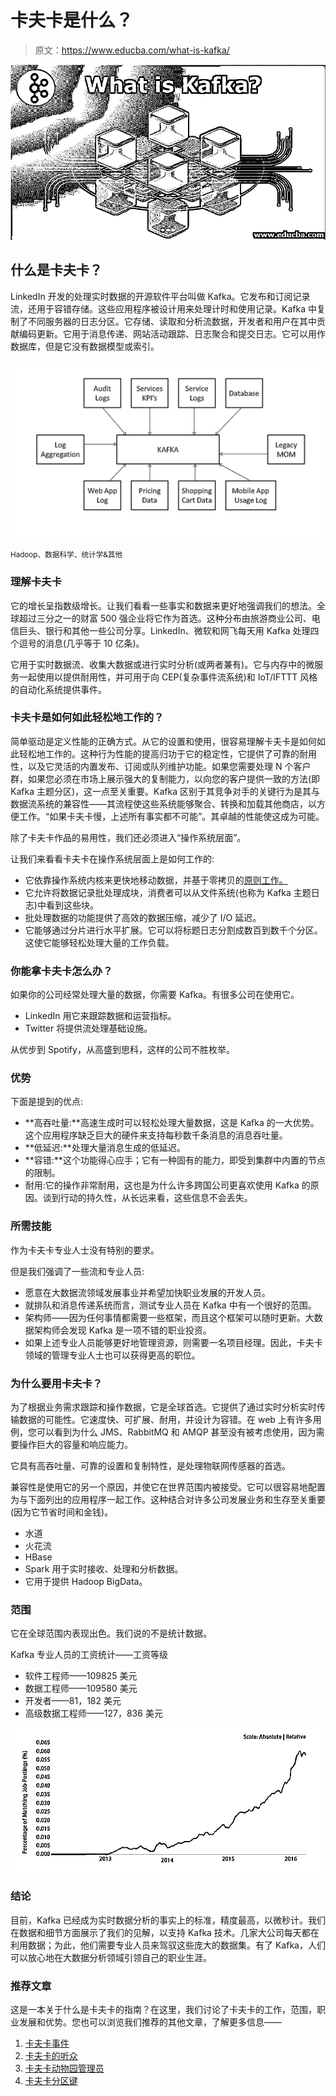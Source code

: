 # 卡夫卡是什么？

> 原文：<https://www.educba.com/what-is-kafka/>

![What is Kafka?](img/b246ee394a2252149d9aede7db1b84c6.png)



## 什么是卡夫卡？

LinkedIn 开发的处理实时数据的开源软件平台叫做 Kafka。它发布和订阅记录流，还用于容错存储。这些应用程序被设计用来处理计时和使用记录。Kafka 中复制了不同服务器的日志分区。它存储、读取和分析流数据，开发者和用户在其中贡献编码更新。它用于消息传递、网站活动跟踪、日志聚合和提交日志。它可以用作数据库，但是它没有数据模型或索引。

![Kafka Model](img/7290e0cfff316049fa72ad4ab62a9cb3.png)



<small>Hadoop、数据科学、统计学&其他</small>

### 理解卡夫卡

它的增长呈指数级增长。让我们看看一些事实和数据来更好地强调我们的想法。全球超过三分之一的财富 500 强企业将它作为首选。这种分布由旅游商业公司、电信巨头、银行和其他一些公司分享。LinkedIn、微软和网飞每天用 Kafka 处理四个逗号的消息(几乎等于 10 亿条)。

它用于实时数据流、收集大数据或进行实时分析(或两者兼有)。它与内存中的微服务一起使用以提供耐用性，并可用于向 CEP(复杂事件流系统)和 IoT/IFTTT 风格的自动化系统提供事件。

### 卡夫卡是如何如此轻松地工作的？

简单驱动是定义性能的正确方式。从它的设置和使用，很容易理解卡夫卡是如何如此轻松地工作的。这种行为性能的提高归功于它的稳定性，它提供了可靠的耐用性，以及它灵活的内置发布、订阅或队列维护功能。如果您需要处理 N 个客户群，如果您必须在市场上展示强大的复制能力，以向您的客户提供一致的方法(即 Kafka 主题分区)，这一点至关重要。Kafka 区别于其竞争对手的关键行为是其与数据流系统的兼容性——其流程使这些系统能够聚合、转换和加载其他商店，以方便工作。“如果卡夫卡慢，上述所有事实都不可能”。其卓越的性能使这成为可能。

除了卡夫卡作品的易用性，我们还必须进入“操作系统层面”。

让我们来看看卡夫卡在操作系统层面上是如何工作的:

*   它依靠操作系统内核来更快地移动数据，并基于零拷贝的[原则工作。](https://en.wikipedia.org/wiki/Zero-copy)
*   它允许将数据记录批处理成块，消费者可以从文件系统(也称为 Kafka 主题日志)中看到这些块。
*   批处理数据的功能提供了高效的数据压缩，减少了 I/O 延迟。
*   它能够通过分片进行水平扩展。它可以将标题日志分割成数百到数千个分区。这使它能够轻松处理大量的工作负载。

### 你能拿卡夫卡怎么办？

如果你的公司经常处理大量的数据，你需要 Kafka。有很多公司在使用它。

*   LinkedIn 用它来跟踪数据和运营指标。
*   Twitter 将提供流处理基础设施。

从优步到 Spotify，从高盛到思科，这样的公司不胜枚举。

### 优势

下面是提到的优点:

*   **高吞吐量:**高速生成时可以轻松处理大量数据，这是 Kafka 的一大优势。这个应用程序缺乏巨大的硬件来支持每秒数千条消息的消息吞吐量。
*   **低延迟:**处理大量消息生成的低延迟。
*   **容错:**这个功能得心应手；它有一种固有的能力，即受到集群中内置的节点的限制。
*   耐用:它的操作非常耐用，这也是为什么许多跨国公司更喜欢使用 Kafka 的原因。谈到行动的持久性，从长远来看，这些信息不会丢失。

### 所需技能

作为卡夫卡专业人士没有特别的要求。

但是我们强调了一些流和专业人员:

*   愿意在大数据流领域发展事业并希望加快职业发展的开发人员。
*   就排队和消息传递系统而言，测试专业人员在 Kafka 中有一个很好的范围。
*   架构师——因为任何事情都需要一些框架，而且这个框架可以随时更新。大数据架构师会发现 Kafka 是一项不错的职业投资。
*   如果上述专业人员能够更好地管理资源，则需要一名项目经理。因此，卡夫卡领域的管理专业人士也可以获得更高的职位。

### 为什么要用卡夫卡？

为了根据业务需求跟踪和操作数据，它是全球首选。它提供了通过实时分析实时传输数据的可能性。它速度快、可扩展、耐用，并设计为容错。在 web 上有许多用例，您可以看到为什么 JMS、RabbitMQ 和 AMQP 甚至没有被考虑使用，因为需要操作巨大的容量和响应能力。

它具有高吞吐量、可靠的设置和复制特性，是处理物联网传感器的首选。

兼容性是使用它的另一个原因，并使它在世界范围内被接受。它可以很容易地配置为与下面列出的应用程序一起工作。这种结合对许多公司发展业务和生存至关重要(因为它节省时间和金钱)。

*   水道
*   火花流
*   HBase
*   Spark 用于实时接收、处理和分析数据。
*   它用于提供 Hadoop BigData。

### 范围

它在全球范围内表现出色。我们说的不是统计数据。

Kafka 专业人员的工资统计——工资等级

*   软件工程师——109825 美元
*   数据工程师——109580 美元
*   开发者——81，182 美元
*   高级数据工程师——127，836 美元

![scope of Kafka](img/b66218507e68adaff74f2c87ce44cbb7.png)



### 结论

目前，Kafka 已经成为实时数据分析的事实上的标准，精度最高，以微秒计。我们在数据和细节方面展示了我们的见解，以支持 Kafka 技术。几家大公司每天都在利用数据；为此，他们需要专业人员来驾驭这些庞大的数据集。有了 Kafka，人们可以放心地在大数据分析领域引领自己的职业生涯。

### 推荐文章

这是一本关于什么是卡夫卡的指南？在这里，我们讨论了卡夫卡的工作，范围，职业发展和优势。您也可以浏览我们推荐的其他文章，了解更多信息——

1.  [卡夫卡事件](https://www.educba.com/kafka-event/)
2.  [卡夫卡的听众](https://www.educba.com/kafka-listener/)
3.  [卡夫卡动物园管理员](https://www.educba.com/kafka-zookeeper/)
4.  [卡夫卡分区键](https://www.educba.com/kafka-partition-key/)





